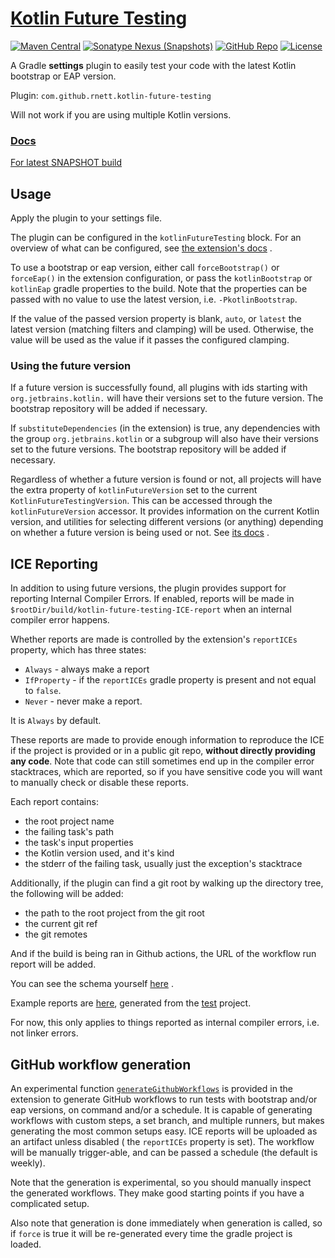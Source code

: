 # [Kotlin Future Testing](https://github.com/rnett/kotlin-future-testing)

[![Maven Central](https://img.shields.io/maven-central/v/com.github.rnett.kotlin-future-testing/kotlin-future-testing)](https://search.maven.org/artifact/com.github.rnett.kotlin-future-testing/kotlin-future-testing)
[![Sonatype Nexus (Snapshots)](https://img.shields.io/nexus/s/com.github.rnett.kotlin-future-testing/kotlin-future-testing?server=https%3A%2F%2Foss.sonatype.org)](https://oss.sonatype.org/content/repositories/snapshots/com/github/rnett/kotlin-future-testing/)
[![GitHub Repo](https://img.shields.io/badge/GitHub-kotlin--future--testing-blue?logo=github)](https://github.com/rnett/kotlin-future-testing)
[![License](https://img.shields.io/badge/License-Apache%202.0-yellowgreen.svg)](https://opensource.org/licenses/Apache-2.0)

[comment]: <> ([![Changelog]&#40;https://img.shields.io/badge/Changelog-CHANGELOG.md-green&#41;]&#40;./CHANGELOG.md#changelog&#41;)

A Gradle **settings** plugin to easily test your code with the latest Kotlin bootstrap or EAP version.

Plugin: `com.github.rnett.kotlin-future-testing`

Will not work if you are using multiple Kotlin versions.

### [Docs](https://rnett.github.io/kotlin-future-testing/release/)

[For latest SNAPSHOT build](https://rnett.github.io/kotlin-future-testing/snapshot/)

## Usage

Apply the plugin to your settings file.

The plugin can be configured in the `kotlinFutureTesting` block. For an overview of what can be configured,
see [the extension's docs](https://rnett.github.io/kotlin-future-testing/release/-kotlin%20-future%20-testing/com.rnett.future.testing/-kotlin-future-testing-extension/index.html)
.

To use a bootstrap or eap version, either call `forceBootstrap()` or `forceEap()` in the extension configuration, or
pass the `kotlinBootstrap` or `kotlinEap` gradle properties to the build. Note that the properties can be passed with no
value to use the latest version, i.e. `-PkotlinBootstrap`.

If the value of the passed version property is blank, `auto`, or `latest` the latest version (matching filters and
clamping)
will be used. Otherwise, the value will be used as the value if it passes the configured clamping.

### Using the future version

If a future version is successfully found, all plugins with ids starting with `org.jetbrains.kotlin.` will have their
versions set to the future version. The bootstrap repository will be added if necessary.

If `substituteDependencies` (in the extension) is true, any dependencies with the group `org.jetbrains.kotlin` or a
subgroup will also have their versions set to the future versions. The bootstrap repository will be added if necessary.

Regardless of whether a future version is found or not, all projects will have the extra property
of `kotlinFutureVersion` set to the current `KotlinFutureTestingVersion`. This can be accessed through
the `kotlinFutureVersion` accessor. It provides information on the current Kotlin version, and utilities for selecting
different versions (or anything)
depending on whether a future version is being used or not.
See [its docs](https://rnett.github.io/kotlin-future-testing/release/-kotlin%20-future%20-testing/com.rnett.future.testing/-kotlin-future-testing-version/index.html)
.

## ICE Reporting

In addition to using future versions, the plugin provides support for reporting Internal Compiler Errors. If enabled,
reports will be made in `$rootDir/build/kotlin-future-testing-ICE-report` when an internal compiler error happens.

Whether reports are made is controlled by the extension's `reportICEs` property, which has three states:

* `Always` - always make a report
* `IfProperty` - if the `reportICEs` gradle property is present and not equal to `false`.
* `Never` - never make a report.

It is `Always` by default.

These reports are made to provide enough information to reproduce the ICE if the project is provided or in a public git
repo, **without directly providing any code**. Note that code can still sometimes end up in the compiler error
stacktraces, which are reported, so if you have sensitive code you will want to manually check or disable these reports.

Each report contains:

* the root project name
* the failing task's path
* the task's input properties
* the Kotlin version used, and it's kind
* the stderr of the failing task, usually just the exception's stacktrace

Additionally, if the plugin can find a git root by walking up the directory tree, the following will be added:

* the path to the root project from the git root
* the current git ref
* the git remotes

And if the build is being ran in Github actions, the URL of the workflow run report will be added.

You can see the schema
yourself [here](https://github.com/rnett/kotlin-future-testing/blob/main/src/main/kotlin/com/rnett/future/testing/ice/IceListener.kt#L35)
.

Example reports are [here](./example-ice-reports), generated from the [test](./test) project.

For now, this only applies to things reported as internal compiler errors, i.e. not linker errors.

## GitHub workflow generation

An experimental
function [`generateGithubWorkflows`](https://rnett.github.io/kotlin-future-testing/release/-kotlin%20-future%20-testing/com.rnett.future.testing/-kotlin-future-testing-extension/generate-github-workflows.html)
is provided in the extension to generate GitHub workflows to run tests with bootstrap and/or eap versions, on command
and/or a schedule. It is capable of generating workflows with custom steps, a set branch, and multiple runners, but
makes generating the most common setups easy. ICE reports will be uploaded as an artifact unless disabled (
the `reportICEs` property is set). The workflow will be manually trigger-able, and can be passed a schedule (the default
is weekly).

Note that the generation is experimental, so you should manually inspect the generated workflows. They make good
starting points if you have a complicated setup.

Also note that generation is done immediately when generation is called, so if `force` is true it will be re-generated
every time the gradle project is loaded.

